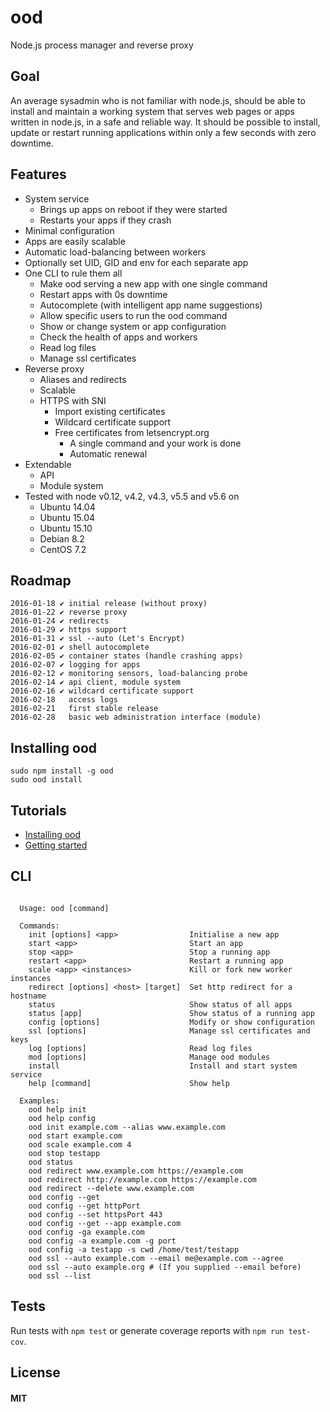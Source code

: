 # ood
Node.js process manager and reverse proxy


## Goal
An average sysadmin who is not familiar with node.js, should be able to install and maintain a working system that serves web pages or apps written in node.js, in a safe and reliable way. It should be possible to install, update or restart running applications within only a few seconds with zero downtime.


## Features
* System service
  * Brings up apps on reboot if they were started
  * Restarts your apps if they crash
* Minimal configuration
* Apps are easily scalable
* Automatic load-balancing between workers
* Optionally set UID, GID and env for each separate app
* One CLI to rule them all
  * Make ood serving a new app with one single command
  * Restart apps with 0s downtime
  * Autocomplete (with intelligent app name suggestions)
  * Allow specific users to run the ood command
  * Show or change system or app configuration
  * Check the health of apps and workers
  * Read log files
  * Manage ssl certificates
* Reverse proxy
  * Aliases and redirects
  * Scalable
  * HTTPS with SNI
    * Import existing certificates
    * Wildcard certificate support
    * Free certificates from letsencrypt.org
      * A single command and your work is done
      * Automatic renewal
* Extendable
  * API
  * Module system
* Tested with node v0.12, v4.2, v4.3, v5.5 and v5.6 on
  * Ubuntu 14.04
  * Ubuntu 15.04
  * Ubuntu 15.10
  * Debian 8.2
  * CentOS 7.2


## Roadmap
```
2016-01-18 ✔ initial release (without proxy)
2016-01-22 ✔ reverse proxy
2016-01-24 ✔ redirects
2016-01-29 ✔ https support
2016-01-31 ✔ ssl --auto (Let's Encrypt)
2016-02-01 ✔ shell autocomplete
2016-02-05 ✔ container states (handle crashing apps)
2016-02-07 ✔ logging for apps
2016-02-12 ✔ monitoring sensors, load-balancing probe
2016-02-14 ✔ api client, module system
2016-02-16 ✔ wildcard certificate support
2016-02-18   access logs
2016-02-21   first stable release
2016-02-28   basic web administration interface (module)
```


## Installing ood
```
sudo npm install -g ood
sudo ood install
```


## Tutorials
* [Installing ood](https://github.com/anatolsommer/ood/blob/master/tutorial/Installing%20ood.md)
* [Getting started](https://github.com/anatolsommer/ood/blob/master/tutorial/Getting%20started.md)


## CLI
```

  Usage: ood [command]

  Commands:
    init [options] <app>                Initialise a new app
    start <app>                         Start an app
    stop <app>                          Stop a running app
    restart <app>                       Restart a running app
    scale <app> <instances>             Kill or fork new worker instances
    redirect [options] <host> [target]  Set http redirect for a hostname
    status                              Show status of all apps
    status [app]                        Show status of a running app
    config [options]                    Modify or show configuration
    ssl [options]                       Manage ssl certificates and keys
    log [options]                       Read log files
    mod [options]                       Manage ood modules
    install                             Install and start system service
    help [command]                      Show help
  
  Examples:
    ood help init
    ood help config
    ood init example.com --alias www.example.com
    ood start example.com
    ood scale example.com 4
    ood stop testapp
    ood status
    ood redirect www.example.com https://example.com
    ood redirect http://example.com https://example.com
    ood redirect --delete www.example.com
    ood config --get
    ood config --get httpPort
    ood config --set httpsPort 443
    ood config --get --app example.com
    ood config -ga example.com
    ood config -a example.com -g port
    ood config -a testapp -s cwd /home/test/testapp
    ood ssl --auto example.com --email me@example.com --agree
    ood ssl --auto example.org # (If you supplied --email before)
    ood ssl --list

```


## Tests
Run tests with `npm test` or generate coverage reports with `npm run test-cov`.


## License
#### MIT
